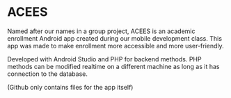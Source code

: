 # ACEES

Named after our names in a group project, ACEES is an academic enrollment Android app created during our mobile development class.
This app was made to make enrollment more accessible and more user-friendly.

Developed with Android Studio and PHP for backend methods. PHP methods can be modified realtime on a different machine as long as it has 
connection to the database.

(Github only contains files for the app itself)
